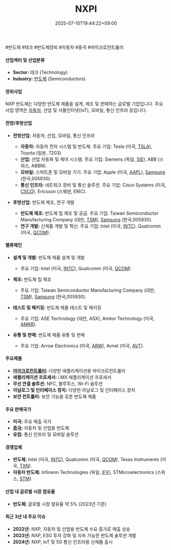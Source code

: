 ﻿---
title: "NXPI"
date: 2025-07-10T19:44:22+09:00
lastmod: 2025-07-10T19:44:22+09:00
type: docs
sidebar:
  open: true
weight: 644
---
<div style="display:none">
  <meta property="article:published_time" content="2025-07-10T10:44:22Z" />
  <meta property="article:modified_time" content="2025-07-10T10:44:22Z" />
</div>
#반도체 #테크 #반도체장비 #자동차 #중국 #마이크로컨트롤러

#### 산업섹터 및 산업분류

- **Sector:** 테크 (Technology)
- **Industry:** [반도체](/industry-study/반도체/) (Semiconductors)

#### 영위사업

NXP 반도체는 다양한 반도체 제품을 설계, 제조 및 판매하는 글로벌 기업입니다. 주요 사업 영역은 [자동차](/industry-study/자동차/), 산업 및 사물인터넷(IoT), 모바일, 통신 인프라 등입니다.

#### 전방/후방산업

- **전방산업:** 자동차, 산업, 모바일, 통신 인프라
    
    - **자동차:** 자동차 전자 시스템 및 반도체. 주요 기업: Tesla (미국, [TSLA](/company-analysis/tsla/)), Toyota (일본, 7203).
    - **산업:** 산업 자동화 및 제어 시스템. 주요 기업: Siemens (독일, [SIE](/company-analysis/sie/)), ABB (스위스, ABBN).
    - **모바일:** 스마트폰 및 모바일 기기. 주요 기업: Apple (미국, [AAPL](/company-analysis/aapl/)), [Samsung](/industry-study/samsung/) (한국,005930).
    - **통신 인프라:** 네트워크 장비 및 통신 솔루션. 주요 기업: Cisco Systems (미국, [CSCO](/company-analysis/csco/)), Ericsson (스웨덴, ERIC).
- **후방산업:** 반도체 제조, 연구 개발
    
    - **반도체 제조:** 반도체 칩 제조 및 공급. 주요 기업: Taiwan Semiconductor Manufacturing Company (대만, [TSM](/company-analysis/tsm/)), [Samsung](/industry-study/samsung/) (한국,005930).
    - **연구 개발:** 신제품 개발 및 혁신. 주요 기업: Intel (미국, [INTC](/company-analysis/intc/)), Qualcomm (미국, [QCOM](/company-analysis/qcom/)).

#### 밸류체인

- **설계 및 개발:** 반도체 제품 설계 및 개발
    - 주요 기업: Intel (미국, [INTC](/company-analysis/intc/)), Qualcomm (미국, [QCOM](/company-analysis/qcom/)).
- **제조:** 반도체 칩 제조
    - 주요 기업: Taiwan Semiconductor Manufacturing Company (대만, [TSM](/company-analysis/tsm/)), [Samsung](/industry-study/samsung/) (한국,005930).
      
- **테스트 및 패키징:** 반도체 제품 테스트 및 패키징
    - 주요 기업: ASE Technology (대만, ASX), Amkor Technology (미국, [AMKR](/company-analysis/amkr/)).
- **유통 및 판매:** 반도체 제품 유통 및 판매
    - 주요 기업: Arrow Electronics (미국, [ARW](/company-analysis/arw/)), Avnet (미국, [AVT](/company-analysis/avt/)).

#### 주요제품

- **[마이크로컨트롤러](/industry-study/마이크로컨트롤러/):** 다양한 애플리케이션용 마이크로컨트롤러
- **애플리케이션 프로세서:** i.MX 애플리케이션 프로세서
- **무선 연결 솔루션:** NFC, 블루투스, Wi-Fi 솔루션
- **아날로그 및 인터페이스 장치:** 다양한 아날로그 및 인터페이스 장치
- **보안 컨트롤러:** 보안 기능을 갖춘 반도체 제품

#### 주요 판매국가

- **미국:** 주요 매출 국가
- **[중국](/industry-study/4국가중국/):** 자동차 및 산업용 반도체
- **유럽:** 통신 인프라 및 모바일 솔루션

#### 경쟁업체

- **반도체:** Intel (미국, [INTC](/company-analysis/intc/)), Qualcomm (미국, [QCOM](/company-analysis/qcom/)), Texas Instruments (미국, [TXN](/company-analysis/txn/)).
- **자동차 반도체:** Infineon Technologies (독일, [IFX](/company-analysis/ifx/)), STMicroelectronics (스위스, [STM](/company-analysis/stm/)).

#### 산업 내 글로벌 시장 점유율

- **반도체:** 글로벌 시장 점유율 약 5% (2023년 기준)

#### 최근 3년 내 주요 이슈

- **2022년:** NXP, 자동차 및 산업용 반도체 수요 증가로 매출 상승
- **2023년:** NXP, ESG 투자 강화 및 지속 가능한 반도체 솔루션 개발
- **2024년:** NXP, IoT 및 5G 통신 인프라용 신제품 출시
